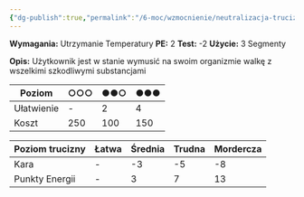 ```yaml
---
{"dg-publish":true,"permalink":"/6-moc/wzmocnienie/neutralizacja-trucizny/","dgPassFrontmatter":true}
---
```


**Wymagania:** Utrzymanie Temperatury
**PE:** 2
**Test:** -2
**Użycie:** 3 Segmenty

**Opis:** Użytkownik jest w stanie wymusić na swoim organizmie walkę z wszelkimi szkodliwymi substancjami

| Poziom     | ○○○ | ●●○ | ●●● |
| ---------- | --- | --- | --- |
| Ułatwienie | -   | 2   | 4   |
| Koszt      | 250 | 100 | 150 |

| Poziom trucizny | Łatwa | Średnia | Trudna | Mordercza |
| --------------- | ----- | ------- | ------ | --------- |
| Kara            | -     | -3      | -5     | -8        |
| Punkty Energii  | -     | 3       | 7      | 13        |